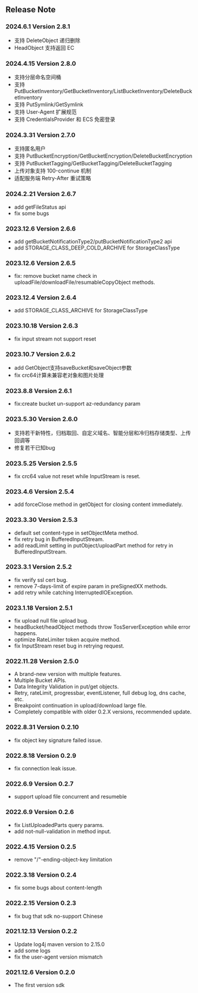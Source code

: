 ## Release Note

### 2024.6.1 Version 2.8.1

- 支持 DeleteObject 递归删除
- HeadObject 支持返回 EC

### 2024.4.15 Version 2.8.0

- 支持分层命名空间桶
- 支持 PutBucketInventory/GetBucketInventory/ListBucketInventory/DeleteBucketInventory
- 支持 PutSymlink/GetSymlink
- 支持 User-Agent 扩展规范
- 支持 CredentialsProvider 和 ECS 免密登录

### 2024.3.31 Version 2.7.0

- 支持匿名用户
- 支持 PutBucketEncryption/GetBucketEncryption/DeleteBucketEncryption
- 支持 PutBucketTagging/GetBucketTagging/DeleteBucketTagging
- 上传对象支持 100-continue 机制
- 适配服务端 Retry-After 重试策略

### 2024.2.21 Version 2.6.7
- add getFileStatus api
- fix some bugs
### 2023.12.6 Version 2.6.6
- add getBucketNotificationType2/putBucketNotificationType2 api
- add STORAGE_CLASS_DEEP_COLD_ARCHIVE for StorageClassType
### 2023.12.6 Version 2.6.5
- fix: remove bucket name check in uploadFile/downloadFile/resumableCopyObject methods.
### 2023.12.4 Version 2.6.4
- add STORAGE_CLASS_ARCHIVE for StorageClassType
### 2023.10.18 Version 2.6.3
- fix input stream not support reset
### 2023.10.7 Version 2.6.2
- add GetObject支持saveBucket和saveObject参数
- fix crc64计算未兼容老对象和图片处理
### 2023.8.8 Version 2.6.1
- fix:create bucket un-support az-redundancy param
### 2023.5.30 Version 2.6.0
- 支持若干新特性，归档取回、自定义域名、智能分层和冷归档存储类型、上传回调等
- 修复若干已知bug
### 2023.5.25 Version 2.5.5
- fix crc64 value not reset while InputStream is reset.
### 2023.4.6 Version 2.5.4
- add forceClose method in getObject for closing content immediately.
### 2023.3.30 Version 2.5.3
- default set content-type in setObjectMeta method.
- fix retry bug in BufferedInputStream.
- add readLimit setting in putObject/uploadPart method for retry in BufferedInputStream.
### 2023.3.1 Version 2.5.2
- fix verify ssl cert bug.
- remove 7-days-limit of expire param in preSignedXX methods.
- add retry while catching InterruptedIOException.
### 2023.1.18 Version 2.5.1
- fix upload null file upload bug.
- headBucket/headObject methods throw TosServerException while error happens.
- optimize RateLimiter token acquire method.
- fix InputStream reset bug in retrying request.
### 2022.11.28 Version 2.5.0
- A brand-new version with multiple features.
- Multiple Bucket APIs.
- Data Integrity Validation in put/get objects.
- Retry, rateLimit, progressbar, eventListener, full debug log, dns cache, etc.
- Breakpoint continuation in upload/download large file.
- Completely compatible with older 0.2.X versions, recommended update. 
### 2022.8.31 Version 0.2.10
- fix object key signature failed issue. 
### 2022.8.18 Version 0.2.9
- fix connection leak issue.
### 2022.6.9 Version 0.2.7
- support upload file concurrent and resumeble
### 2022.6.9 Version 0.2.6
- fix ListUploadedParts query params.
- add not-null-validation in method input.
### 2022.4.15 Version 0.2.5
- remove "/"-ending-object-key limitation
### 2022.3.18 Version 0.2.4
- fix some bugs about content-length
### 2022.2.15 Version 0.2.3
- fix bug that sdk no-support Chinese
### 2021.12.13 Version 0.2.2
- Update log4j maven version to 2.15.0
- add some logs
- fix the user-agent version mismatch
### 2021.12.6 Version 0.2.0
- The first version sdk